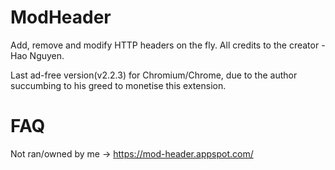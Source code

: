 # ModHeader
Add, remove and modify HTTP headers on the fly. All credits to the creator - Hao Nguyen.

Last ad-free version(v2.2.3) for Chromium/Chrome, due to the author succumbing to his greed to monetise this extension.

# FAQ

Not ran/owned by me -> https://mod-header.appspot.com/


